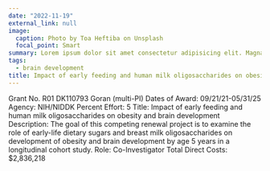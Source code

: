 ```yaml
---
date: "2022-11-19"
external_link: null
image:
  caption: Photo by Toa Heftiba on Unsplash
  focal_point: Smart
summary: Lorem ipsum dolor sit amet consectetur adipisicing elit. Magnam, eius.
tags:
  - brain development
title: Impact of early feeding and human milk oligosaccharides on obesity and brain development
---
```


Grant No. R01 DK110793 Goran (multi-PI) Dates of Award: 09/21/21-05/31/25 Agency: NIH/NIDDK Percent Effort: 5
Title: Impact of early feeding and human milk oligosaccharides on obesity and brain development
Description: The goal of this competing renewal project is to examine the role of early-life dietary sugars and breast milk oligosaccharides on development of obesity and brain development by age 5 years in a longitudinal cohort study.
Role: Co-Investigator
Total Direct Costs: $2,836,218

